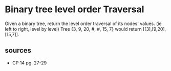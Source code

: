 # Binary tree level order Traversal
Given a binary tree, return the level order traversal of its nodes' values. (ie left to right, level by level)
Tree {3, 9, 20, #, #, 15, 7} would return [[3],[9,20],[15,7]].

## sources
  - CP 14 pg. 27-29
  
